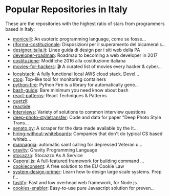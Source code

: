 # Popular Repositories in Italy

These are the repositories with the highest ratio of stars from programmers based in Italy:

- [monicelli](https://github.com/esseks/monicelli): An esoteric programming language, come se fosse...
- [riforma-costituzionale](https://github.com/fkomauli/riforma-costituzionale): Disposizioni per il superamento del bicameralis...
- [designer.italia.it](https://github.com/italia/designer.italia.it): Linee guida di design per i siti web della PA
- [developer-roadmap](https://github.com/kamranahmedse/developer-roadmap): Roadmap to becoming a web developer in 2017
- [costituzione](https://github.com/pmontrasio/costituzione): Modifiche 2016 alla costituzione italiana
- [movies-for-hackers](https://github.com/k4m4/movies-for-hackers): 🎬 A curated list of movies every hacker & cyber...
- [localstack](https://github.com/atlassian/localstack): A fully functional local AWS cloud stack. Devel...
- [ctop](https://github.com/bcicen/ctop): Top-like tool for monitoring containers
- [python-fire](https://github.com/google/python-fire): Python Fire is a library for automatically gene...
- [bash-guide](https://github.com/Idnan/bash-guide): Bare minimum you need know about bash
- [react-patterns](https://github.com/vasanthk/react-patterns): React Techniques & Patterns 
- [guetzli](https://github.com/google/guetzli): 
- [reactide](https://github.com/reactide/reactide): 
- [Interviews](https://github.com/kdn251/Interviews): Variety of solutions to common interview questions
- [deep-photo-styletransfer](https://github.com/luanfujun/deep-photo-styletransfer): Code and data for paper "Deep Photo Style Trans...
- [senato.py](https://github.com/jacquerie/senato.py): A scraper for the data made available by the It...
- [hiring-without-whiteboards](https://github.com/poteto/hiring-without-whiteboards): Companies that don't do typical CS based whiteb...
- [mannaggia](https://github.com/LegolasTheElf/mannaggia): automatic saint calling for depressed Veteran u...
- [gravity](https://github.com/marcobambini/gravity): Gravity Programming Language
- [stocazzo](https://github.com/dottorblaster/stocazzo): Stocazzo As A Service
- [Caporal.js](https://github.com/mattallty/Caporal.js): A full-featured framework for building command ...
- [cookieconsent](https://github.com/insites/cookieconsent): A free solution to the EU Cookie Law
- [system-design-primer](https://github.com/donnemartin/system-design-primer): Learn how to design large scale systems. Prep f...
- [fastify](https://github.com/fastify/fastify): Fast and low overhead web framework, for Node.js
- [cookies-enabler](https://github.com/nicholasruggeri/cookies-enabler): Easy-to-use pure Javascript solution for preven...
